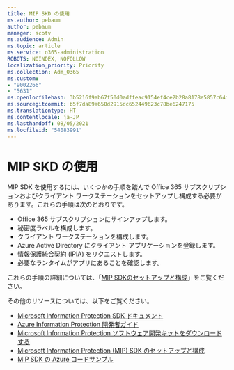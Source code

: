 ```yaml
---
title: MIP SKD の使用
ms.author: pebaum
author: pebaum
manager: scotv
ms.audience: Admin
ms.topic: article
ms.service: o365-administration
ROBOTS: NOINDEX, NOFOLLOW
localization_priority: Priority
ms.collection: Adm_O365
ms.custom:
- "9002266"
- "5631"
ms.openlocfilehash: 3b5216f9ab67f50d0adffeac9154ef4ce2b28a8178e5857c64fbbd78884d77b6
ms.sourcegitcommit: b5f7da89a650d2915dc652449623c78be6247175
ms.translationtype: HT
ms.contentlocale: ja-JP
ms.lasthandoff: 08/05/2021
ms.locfileid: "54083991"
---
```

# <a name="using-mip-skd"></a>MIP SKD の使用

MIP SDK を使用するには、いくつかの手順を踏んで Office 365 サブスクリプションおよびクライアント ワークステーションをセットアップし構成する必要があります。これらの手順は次のとおりです。

- Office 365 サブスクリプションにサインアップします。
- 秘密度ラベルを構成します。
- クライアント ワークステーションを構成します。
- Azure Active Directory にクライアント アプリケーションを登録します。
- 情報保護統合契約 (IPIA) をリクエストします。
- 必要なランタイムがアプリにあることを確認します。

これらの手順の詳細については、「[MIP SDKのセットアップと構成](https://docs.microsoft.com/information-protection/develop/setup-configure-mip)」をご覧ください。

その他のリソースについては、以下をご覧ください。

- [Microsoft Information Protection SDK ドキュメント](https://docs.microsoft.com/information-protection/develop/)
- [Azure Information Protection 開発者ガイド](https://docs.microsoft.com/azure/information-protection/develop/developers-guide)
- [Microsoft Information Protection ソフトウェア開発キットをダウンロードする](https://www.microsoft.com/download/details.aspx?id=57392)
- [Microsoft Information Protection (MIP) SDK のセットアップと構成](https://docs.microsoft.com/information-protection/develop/setup-configure-mip)
- [MIP SDK の Azure コードサンプル](https://azure.microsoft.com/resources/samples/?sort=0&term=mipsdk)
